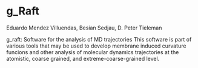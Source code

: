 # g_Raft

Eduardo Mendez Villuendas, Besian Sedjau, D. Peter Tieleman

g_raft: Software for the analysis of MD trajectories
This software is part of various tools that may be used to develop membrane induced curvature funcions and other analysis of molecular dynamics trajectories at the atomistic, coarse grained, and extreme-coarse-grained level.
